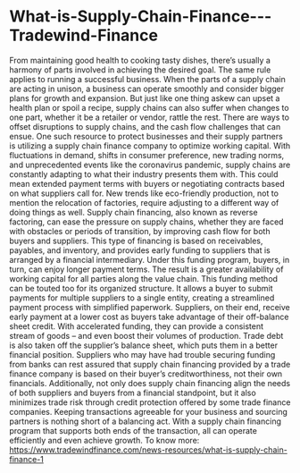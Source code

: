# What-is-Supply-Chain-Finance---Tradewind-Finance
From maintaining good health to cooking tasty dishes, there’s usually a harmony of parts involved in achieving the desired goal. The same rule applies to running a successful business. When the parts of a supply chain are acting in unison, a business can operate smoothly and consider bigger plans for growth and expansion.  But just like one thing askew can upset a health plan or spoil a recipe, supply chains can also suffer when changes to one part, whether it be a retailer or vendor, rattle the rest. There are ways to offset disruptions to supply chains, and the cash flow challenges that can ensue. One such resource to protect businesses and their supply partners is utilizing a supply chain finance company to optimize working capital.  With fluctuations in demand, shifts in consumer preference, new trading norms, and unprecedented events like the coronavirus pandemic, supply chains are constantly adapting to what their industry presents them with. This could mean extended payment terms with buyers or negotiating contracts based on what suppliers call for. New trends like eco-friendly production, not to mention the relocation of factories, require adjusting to a different way of doing things as well.  Supply chain financing, also known as reverse factoring, can ease the pressure on supply chains, whether they are faced with obstacles or periods of transition, by improving cash flow for both buyers and suppliers. This type of financing is based on receivables, payables, and inventory, and provides early funding to suppliers that is arranged by a financial intermediary. Under this funding program, buyers, in turn, can enjoy longer payment terms. The result is a greater availability of working capital for all parties along the value chain.  This funding method can be touted too for its organized structure. It allows a buyer to submit payments for multiple suppliers to a single entity, creating a streamlined payment process with simplified paperwork.  Suppliers, on their end, receive early payment at a lower cost as buyers take advantage of their off-balance sheet credit. With accelerated funding, they can provide a consistent stream of goods – and even boost their volumes of production. Trade debt is also taken off the supplier’s balance sheet, which puts them in a better financial position. Suppliers who may have had trouble securing funding from banks can rest assured that supply chain financing provided by a trade finance company is based on their buyer’s creditworthiness, not their own financials.  Additionally, not only does supply chain financing align the needs of both suppliers and buyers from a financial standpoint, but it also minimizes trade risk through credit protection offered by some trade finance companies.  Keeping transactions agreeable for your business and sourcing partners is nothing short of a balancing act. With a supply chain financing program that supports both ends of the transaction, all can operate efficiently and even achieve growth. To know more: https://www.tradewindfinance.com/news-resources/what-is-supply-chain-finance-1
